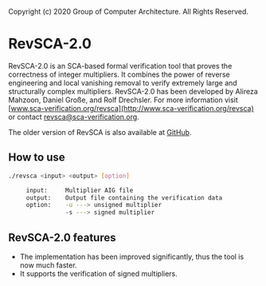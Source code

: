 Copyright (c) 2020 Group of Computer Architecture. All Rights Reserved.



# RevSCA-2.0

RevSCA-2.0 is an SCA-based formal verification tool that proves the correctness of integer multipliers. It combines the power of reverse engineering and local vanishing removal to verify extremely large and structurally complex multipliers. RevSCA-2.0 has been developed by Alireza Mahzoon, Daniel Große, and Rolf Drechsler. For more information visit [www.sca-verification.org/revsca](http://www.sca-verification.org/revsca) or contact revsca@sca-verification.org.

The older version of RevSCA is also available at [GitHub](https://github.com/amahzoon/revsca).

## How to use

```bash
./revsca <input> <output> [option]

     input:     Multiplier AIG file
     output:    Output file containing the verification data
     option:    -u ---> unsigned multiplier
                -s ---> signed multiplier
```

## RevSCA-2.0 features

* The implementation has been improved significantly, thus the tool is now much faster.
* It supports the verification of signed multipliers.

